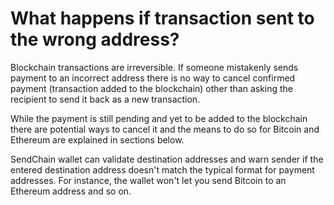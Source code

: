 # What happens if transaction sent to the wrong address?

Blockchain transactions are irreversible. If someone mistakenly sends payment to an incorrect address there is no way to cancel confirmed payment (transaction added to the blockchain) other than asking the recipient to send it back as a new transaction.

While the payment is still pending and yet to be added to the blockchain there are potential ways to cancel it and the means to do so for Bitcoin and Ethereum are explained in sections below.

SendChain wallet can validate destination addresses and warn sender if the entered destination address doesn't match the typical format for payment addresses. For instance, the wallet won't let you send Bitcoin to an Ethereum address and so on.


